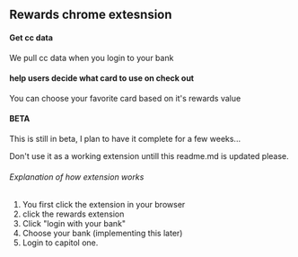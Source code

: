 ##  Rewards chrome extesnsion


#### Get cc data

We pull cc data when you login to your bank



#### help users decide what card to use on check out

You can choose your favorite card based on it's rewards value


#### BETA 

This is still in beta, I plan to have it complete for a few weeks... 

Don't use it as a working extension untill this readme.md is updated please.

    
###### Explanation of how extension works

1. You first click the extension in your browser
2. click the rewards extension
3. Click "login with your bank"
4. Choose your bank (implementing this later)
5. Login to capitol one.


